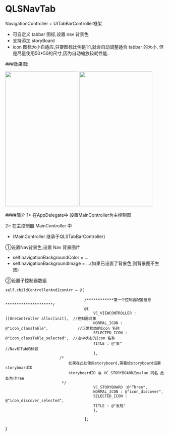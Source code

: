 # QLSNavTab
  NavigationController + UITabBarController框架
  
* 可自定义 tabbar 图标,设置 nav 背景色
* 支持添加 storyBoard 
* icon 图标大小自适应,只要图标比例是1:1,就会自动调整适合 tabbar 的大小, 但是尽量使用50*50的尺寸,因为自动缩放较耗性能.
  
###效果图:

<img src="http://images2015.cnblogs.com/blog/905396/201605/905396-20160513175048093-287234252.png" alt="" width="231" height="426" />   <img src="http://images2015.cnblogs.com/blog/905396/201605/905396-20160513175126421-1618180204.png" alt="" width="231" height="426" />

####简介
1>  在AppDelegate中 设置MainController为主控制器

2>  在主控制器 MainController 中
* (MainController 继承于QLSTabBarController)

①设置Nav背景色,设置 Nav 背景图片

  * self.navigationBackgroundColor = ...
  * self.navigationBackgroundImage = ...(如果已设置了背景色,则背景图不生效)

②设置子控制器数组

    self.childControllerAndIconArr = @[

                                       /************第一个控制器配置信息*********************/
                                       @{
                                           VC_VIEWCONTROLLER : [[OneController alloc]init],  //控制器对象
                                           NORMAL_ICON : @"icon_classTable",             //正常状态的Icon 名称
                                           SELECTED_ICON : @"icon_classTable_selected",  //选中状态的Icon 名称
                                           TITLE : @"表"                                 //Nav和Tab的标题
                                           },
                            /*
                                如果在此处使用storyboard,需要给storyboard设置storyboardID
                                storyboardID 与 VC_STORYBOARD的value 同名 此处为Three
                             */
                                           VC_STORYBOARD :@"Three",
                                           NORMAL_ICON : @"icon_discover",
                                           SELECTED_ICON : @"icon_discover_selected",
                                           TITLE : @"发现"
                                           },
                                       
                                       ];

 }
